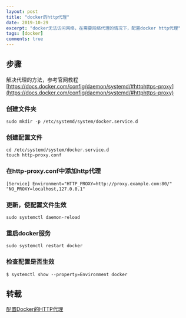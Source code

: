 ```yaml
---
layout: post
title: "docker的http代理"
date: 2019-10-29
excerpt: "docker无法访问网络，在需要网络代理的情况下，配置docker http代理"
tags: [docker]
comments: true
---
```


## 步骤
解决代理的方法，参考官网教程   
[https://docs.docker.com/config/daemon/systemd/#httphttps-proxy](https://docs.docker.com/config/daemon/systemd/#httphttps-proxy)

### 创建文件夹
```
sudo mkdir -p /etc/systemd/system/docker.service.d
```
### 创建配置文件
```
cd /etc/systemd/system/docker.service.d
touch http-proxy.conf
```
### 在http-proxy.conf中添加http代理
```
[Service] Environment="HTTP_PROXY=http://proxy.example.com:80/" "NO_PROXY=localhost,127.0.0.1"
```
### 更新，使配置文件生效
```
sudo systemctl daemon-reload
```
### 重启docker服务
```
sudo systemctl restart docker
```
### 检查配置是否生效
```
$ systemctl show --property=Environment docker
```
## 转载
[配置Docker的HTTP代理](https://blog.csdn.net/talang376763947/article/details/79281009)